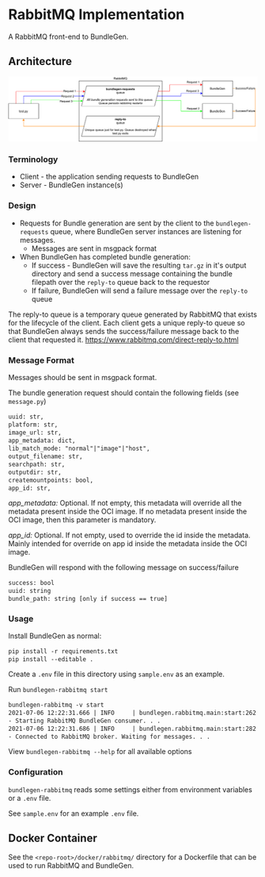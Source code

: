 # RabbitMQ Implementation
A RabbitMQ front-end to BundleGen.

## Architecture
![](./Rabbitmq.png)

### Terminology
* Client - the application sending requests to BundleGen
* Server - BundleGen instance(s)

### Design
* Requests for Bundle generation are sent by the client to the `bundlegen-requests` queue, where BundleGen server instances are listening for messages.
    * Messages are sent in msgpack format
* When BundleGen has completed bundle generation:
    * If success - BundleGen will save the resulting `tar.gz` in it's output directory and send a success message containing the bundle filepath over the `reply-to` queue back to the requestor
    * If failure, BundleGen will send a failure message over the `reply-to` queue

The reply-to queue is a temporary queue generated by RabbitMQ that exists for the lifecycle of the client. Each client gets a unique reply-to queue so that BundleGen always sends the success/failure message back to the client that requested it. https://www.rabbitmq.com/direct-reply-to.html

### Message Format
Messages should be sent in msgpack format.

The bundle generation request should contain the following fields (see `message.py`)
```
uuid: str,
platform: str,
image_url: str,
app_metadata: dict,
lib_match_mode: "normal"|"image"|"host",
output_filename: str,
searchpath: str,
outputdir: str,
createmountpoints: bool,
app_id: str,
```
*app_metadata:*
Optional. If not empty, this metadata will override all the metadata present inside the OCI image. If no metadata present inside the OCI image, then this parameter is mandatory.

*app_id:*
Optional. If not empty, used to override the id inside the metadata. Mainly intended for override on app id inside the metadata inside the OCI image.

BundleGen will respond with the following message on success/failure
```
success: bool
uuid: string
bundle_path: string [only if success == true]
```

### Usage
Install BundleGen as normal:
```
pip install -r requirements.txt
pip install --editable .
```

Create a `.env` file in this directory using `sample.env` as an example.

Run `bundlegen-rabbitmq start`
```
bundlegen-rabbitmq -v start
2021-07-06 12:22:31.666 | INFO     | bundlegen.rabbitmq.main:start:262 - Starting RabbitMQ BundleGen consumer. . .
2021-07-06 12:22:31.686 | INFO     | bundlegen.rabbitmq.main:start:282 - Connected to RabbitMQ broker. Waiting for messages. . .
```

View `bundlegen-rabbitmq --help` for all available options

### Configuration
`bundlegen-rabbitmq` reads some settings either from environment variables or a `.env` file.

See `sample.env` for an example `.env` file.

## Docker Container
See the `<repo-root>/docker/rabbitmq/` directory for a Dockerfile that can be used to run
RabbitMQ and BundleGen.